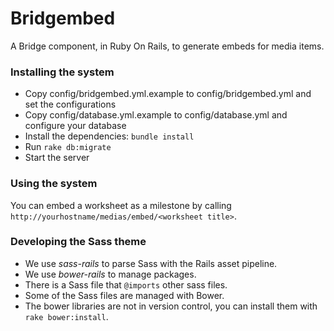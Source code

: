 Bridgembed
==========

A Bridge component, in Ruby On Rails, to generate embeds for media items.

### Installing the system

* Copy config/bridgembed.yml.example to config/bridgembed.yml and set the configurations
* Copy config/database.yml.example to config/database.yml and configure your database
* Install the dependencies: `bundle install`
* Run `rake db:migrate`
* Start the server

### Using the system

You can embed a worksheet as a milestone by calling `http://yourhostname/medias/embed/<worksheet title>`.

### Developing the Sass theme

- We use *sass-rails* to parse Sass with the Rails asset pipeline. 
- We use *bower-rails* to manage packages.
- There is a Sass file that `@imports` other sass files. 
- Some of the Sass files are managed with Bower.
- The bower libraries are not in version control, you can install them with `rake bower:install`.